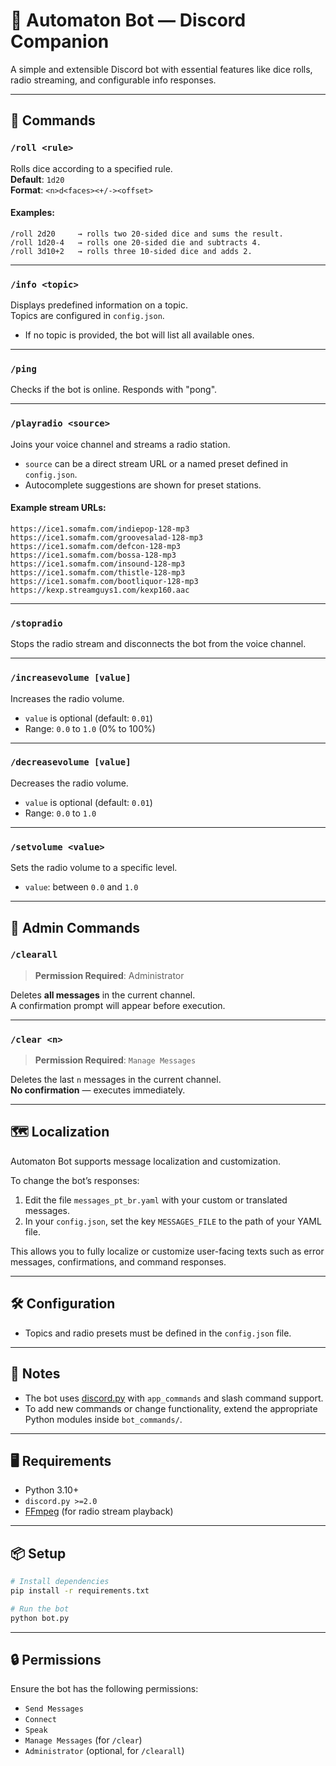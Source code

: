 # 🤖 Automaton Bot — Discord Companion

A simple and extensible Discord bot with essential features like dice rolls, radio streaming, and configurable info responses.

---

## 📜 Commands

### `/roll <rule>`
Rolls dice according to a specified rule.  
**Default**: `1d20`  
**Format**: `<n>d<faces><+/-><offset>`

#### Examples:
```
/roll 2d20     → rolls two 20-sided dice and sums the result.
/roll 1d20-4   → rolls one 20-sided die and subtracts 4.
/roll 3d10+2   → rolls three 10-sided dice and adds 2.
```

---

### `/info <topic>`
Displays predefined information on a topic.  
Topics are configured in `config.json`.

- If no topic is provided, the bot will list all available ones.

---

### `/ping`
Checks if the bot is online. Responds with "pong".

---

### `/playradio <source>`
Joins your voice channel and streams a radio station.

- `source` can be a direct stream URL or a named preset defined in `config.json`.
- Autocomplete suggestions are shown for preset stations.

#### Example stream URLs:
```
https://ice1.somafm.com/indiepop-128-mp3
https://ice1.somafm.com/groovesalad-128-mp3
https://ice1.somafm.com/defcon-128-mp3
https://ice1.somafm.com/bossa-128-mp3
https://ice1.somafm.com/insound-128-mp3
https://ice1.somafm.com/thistle-128-mp3
https://ice1.somafm.com/bootliquor-128-mp3
https://kexp.streamguys1.com/kexp160.aac
```

---

### `/stopradio`
Stops the radio stream and disconnects the bot from the voice channel.

---

### `/increasevolume [value]`
Increases the radio volume.  
- `value` is optional (default: `0.01`)  
- Range: `0.0` to `1.0` (0% to 100%)

---

### `/decreasevolume [value]`
Decreases the radio volume.  
- `value` is optional (default: `0.01`)  
- Range: `0.0` to `1.0`

---

### `/setvolume <value>`
Sets the radio volume to a specific level.  
- `value`: between `0.0` and `1.0`

---

## 🔧 Admin Commands

### `/clearall`
> **Permission Required**: Administrator

Deletes **all messages** in the current channel.  
A confirmation prompt will appear before execution.

---

### `/clear <n>`
> **Permission Required**: `Manage Messages`

Deletes the last `n` messages in the current channel.  
**No confirmation** — executes immediately.

---

## 🗺️ Localization

Automaton Bot supports message localization and customization.

To change the bot’s responses:

1. Edit the file `messages_pt_br.yaml` with your custom or translated messages.
2. In your `config.json`, set the key `MESSAGES_FILE` to the path of your YAML file.

This allows you to fully localize or customize user-facing texts such as error messages, confirmations, and command responses.

---

## 🛠️ Configuration

- Topics and radio presets must be defined in the `config.json` file.

---

## 📌 Notes

- The bot uses [discord.py](https://github.com/Rapptz/discord.py) with `app_commands` and slash command support.
- To add new commands or change functionality, extend the appropriate Python modules inside `bot_commands/`.

---

## 🖥️ Requirements

- Python 3.10+
- `discord.py >=2.0`
- [FFmpeg](https://ffmpeg.org/) (for radio stream playback)

---

## 📦 Setup

```bash
# Install dependencies
pip install -r requirements.txt

# Run the bot
python bot.py
```

---

## 🔒 Permissions

Ensure the bot has the following permissions:
- `Send Messages`
- `Connect`
- `Speak`
- `Manage Messages` (for `/clear`)
- `Administrator` (optional, for `/clearall`)
